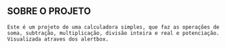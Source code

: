 ## SOBRE O PROJETO
   
    Este é um projeto de uma calculadora simples, que faz as operações de soma, subtração, multiplicação, divisão inteira e real e potenciação.
    Visualizada atraves dos alertbox.